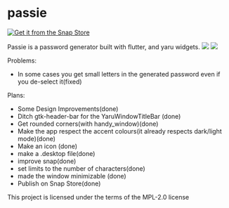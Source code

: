 # passie

<a href="https://snapcraft.io/passie">
  <img alt="Get it from the Snap Store" src="https://snapcraft.io/static/images/badges/en/snap-store-black.svg" />
</a>

Passie is a password generator built with flutter, and yaru widgets.
![](screenshots/ScrDark.png.png)
![](screenshots/ScrLight.png.png)



Problems:
- In some cases you get small letters in the generated password even if you de-select it(fixed)

Plans:
- Some Design Improvements(done)
- Ditch gtk-header-bar for the YaruWindowTitleBar (done)
- Get rounded corners(with handy_window)(done)
- Make the app respect the accent colours(it already respects dark/light mode)(done)
- Make an icon (done)
- make a .desktop file(done)
- improve snap(done)
- set limits to the number of characters(done)
- made the window minimizable (done)
- Publish on Snap Store(done)



This project is licensed under the terms of the MPL-2.0 license